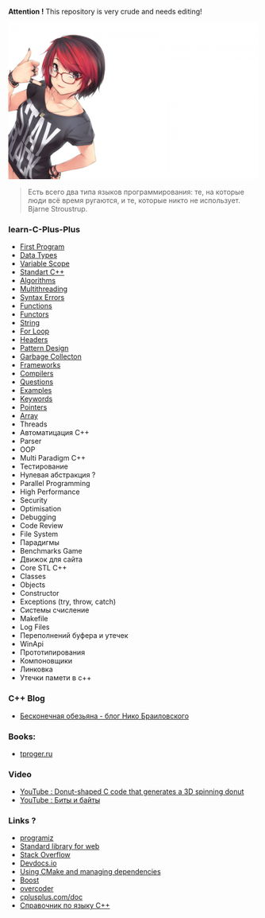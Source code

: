 **Attention !** This repository is very crude and needs editing!

![image](img/OkXl5y.jpg)

> Есть всего два типа языков программирования: те, на которые люди всё время ругаются, и те, которые никто не использует. Bjarne Stroustrup.

### learn-C-Plus-Plus
* [First Program](docs/FIRST_PROGRAM.md)
* [Data Types](docs/DATA_TYPES.md)
* [Variable Scope](docs/VARIABLE_SCOPE.md)
* [Standart C++](docs/STANDART_C++.md)
* [Algorithms](docs/ALGORITHMS_2.md)
* [Multithreading](docs/MULTITHREADING.md)
* [Syntax Errors](docs/TYPES_OF_ERRORS.md)
* [Functions](docs/FUNCTIONS.md)
* [Functors](docs/FUNCTORS.md)
* [String](docs/STRING.md)
* [For Loop](docs/FOR_LOOP.md)
* [Headers](docs/HEADERS.md)
* [Pattern Design](docs/PATTERN_DESIGN.md)
* [Garbage Collecton](docs/GARBAGE_COLLECTON.md)
* [Frameworks](docs/frameworks.md)
* [Compilers](docs/compilers.md)
* [Questions](docs/questions.md)
* [Examples](docs/EXAMPLES.md)
* [Keywords](docs/KEYWORDS.md)
* [Pointers](docs/POINTERS.md)
* [Array](docs/ARRAY.md)
* Threads
* Автоматицация С++
* Parser
* OOP 
* Multi Paradigm C++
* Тестирование
* Нулевая абстракция ?
* Parallel Programming
* High Performance
* Security
* Optimisation
* Debugging
* Code Review
* File System
* Парадигмы
* Benchmarks Game
* Движок для сайта
* Core STL C++
* Classes
* Objects
* Constructor
* Exceptions (try, throw, catch)
* Системы счисление 
* Makefile
* Log Files
* Переполнений буфера и утечек
* WinApi
* Прототипирования
* Компоновщики
* Линковка
* Утечки памети в с++

### C++ Blog
* [Бесконечная обезьяна - блог Нико Браиловского](https://monkeywritescode.blogspot.com/p/c-exceptions-under-hood.html#chapter_n_2)

### Books:
* [tproger.ru](https://tproger.ru/books/cpp-books-master/)

### Video
* [YouTube : Donut-shaped C code that generates a 3D spinning donut](https://www.youtube.com/watch?v=DEqXNfs_HhY&list=PLQqEY2kzSbZ4NMd7xsuc28a6Kc-_300Jb&index=4&ab_channel=LexFridman)
* [YouTube : Биты и байты](https://www.youtube.com/watch?v=34E9cAsTQWE&list=PLQqEY2kzSbZ4NMd7xsuc28a6Kc-_300Jb&index=1&t=56s&ab_channel=%D0%90%D0%BB%D0%B5%D0%BA%D1%81%D0%B0%D0%BD%D0%B4%D1%80%D0%9F%D0%B8%D1%81%D0%B0%D0%BD%D0%B5%D1%86)

### Links ?
* [programiz](https://www.programiz.com/cpp-programming)
* [Standard library for web](https://cpp-netlib.org/)
* [Stack Overflow](https://stackoverflow.com/questions/388242/the-definitive-c-book-guide-and-list)
* [Devdocs.io](https://devdocs.io/cpp/)
* [Using CMake and managing dependencies](https://eliasdaler.github.io/using-cmake/)
* [Boost](https://www.boost.org/)
* [overcoder](https://overcoder.net/q/449787/%D1%8F%D0%B2%D0%BB%D1%8F%D0%B5%D1%82%D1%81%D1%8F-%D0%BB%D0%B8-c-%D0%BF%D1%80%D0%BE%D0%B5%D0%BA%D1%82%D0%BE%D0%BC-%D1%81-%D0%BE%D1%82%D0%BA%D1%80%D1%8B%D1%82%D1%8B%D0%BC-%D0%B8%D1%81%D1%85%D0%BE%D0%B4%D0%BD%D1%8B%D0%BC-%D0%BA%D0%BE%D0%B4%D0%BE%D0%BC-%D0%BA%D0%B0%D0%BA%D0%BE%D0%B5-%D1%81%D0%BE%D0%BE%D0%B1%D1%89%D0%B5%D1%81%D1%82%D0%B2%D0%BE-%D1%80%D0%B0%D0%B7%D0%B2%D0%B8%D0%B2%D0%B0%D0%B5%D1%82-%D1%8D%D1%82%D0%BE)
* [cplusplus.com/doc](https://www.cplusplus.com/doc/tutorial/program_structure/)
* [Справочник по языку C++](https://docs.microsoft.com/ru-ru/cpp/cpp/cpp-language-reference?view=msvc-170)
